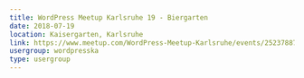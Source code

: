 ```yaml
---
title: WordPress Meetup Karlsruhe 19 - Biergarten
date: 2018-07-19
location: Kaisergarten, Karlsruhe
link: https://www.meetup.com/WordPress-Meetup-Karlsruhe/events/252378876/
usergroup: wordpresska
type: usergroup
---
```

